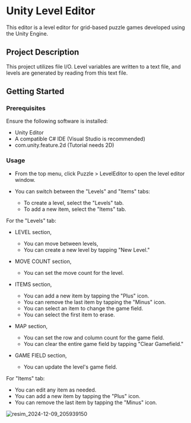 # Unity Level Editor
This editor is a level editor for grid-based puzzle games developed using the Unity Engine.

## Project Description
This project utilizes file I/O. Level variables are written to a text file, and levels are generated by reading from this text file.

## Getting Started

### Prerequisites

Ensure the following software is installed:
- Unity Editor
- A compatible C# IDE (Visual Studio is recommended)
- com.unity.feature.2d (Tutorial needs 2D)

### Usage
- From the top menu, click Puzzle > LevelEditor to open the level editor window.

- You can switch between the "Levels" and "Items" tabs:
  - To create a level, select the "Levels" tab.
  - To add a new item, select the "Items" tab.

For the "Levels" tab:
- LEVEL section,
  - You can move between levels,
  - You can create a new level by tapping "New Level."
    
- MOVE COUNT section,
  - You can set the move count for the level.
    
- ITEMS section,
  - You can add a new item by tapping the "Plus" icon.
  - You can remove the last item by tapping the "Minus" icon.
  - You can select an item to change the game field.
  - You can select the first item to erase.
    
- MAP section,
  - You can set the row and column count for the game field.
  - You can clear the entire game field by tapping "Clear Gamefield."
    
- GAME FIELD section,
  - You can update the level's game field.
 
For "Items" tab:
- You can edit any item as needed.
- You can add a new item by tapping the "Plus" icon.
- You can remove the last item by tapping the "Minus" icon.

![resim_2024-12-09_205939150](https://github.com/user-attachments/assets/ba6d001b-e28f-40e0-be42-9462f440247b)

